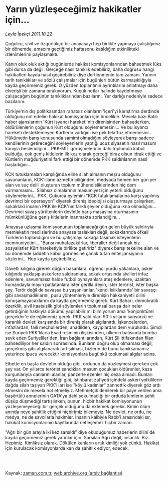 # Yarın yüzleşeceğimiz hakikatler için...

*Leyla İpekçi 2011.10.22*

<td class="columnist-detail">
<p>Çoğulcu, sivil ve özgürlükçü bir anayasayı hep birlikte yapmaya çalıştığımız bir dönemde, amacım geçtiğimiz haftasonu katıldığım etkinlikteki izlenimlerimi paylaşmaktı.</p>
<p>
<div id="haberMetinDiv">
<p>Kanın oluk oluk aktığı bugünlerde hakikat komisyonlarından bahsetmek lüks gibi dursa da değil. Gerçeğe nasıl tanıklık edebiliriz, daha doğrusu hangi hakikatleri kayda nasıl geçirebiliriz diye dertlenmenin tam zamanı. Yarının tarih tanıklıkları ve sözlü çalışmalar için bugünleri bütün karmaşıklığıyla kayda geçirmemiz gerek. O yüzden toplantının ayrıntılarını anlatmayı daha elverişli bir zamana bırakıyorum. Küçük notlar halinde kaydetmeye çalışacağım bugünün tanıklıklarından bazılarını. Yer darlığı nedeniyle sadece bazılarını.
<p>Türkiye'nin dış politikasından rahatsız olanların 'içeri'yi karıştırma derdinde olduğunu not edelim hakikat komisyonları için öncelikle. Mesela bazı Batılı haber ajanslarının 'Kürt isyancı hareketi'nin direnişinden bahsederken, öldürülenlerin çoğunun Kürt olduğunu söylememesini... Ve bu isyancı hareketi desteklemeyen Kürtlerin varlığını ise pek telaffuz etmemesini... Hükümetin barış konusunda samimi olmadığını söyleyerek barışı sadece kendilerinin getireceğini söyleyenlerin yaptığı ucuz siyasetin nasıl masum kanıyla beslendiğini... PKK-MİT görüşmelerinin dahi toplumda kabul bulduğu, çok geniş kitlelerin ilk kez olarak gerçeği biraz olsun idrak ettiği ve Kürtlerin mağduriyetini fark ettiği bir dönemde PKK saldırılarının nasıl başladığını...
<p>KCK tutuklamaları karşılığında eline silah almanın meşru olduğunu savunanların, KCK'lıların azmettiriciliğinden, medyada hemen her gün yer alan ve suç delili oluşturan toplum mühendisliklerinden hiç dem vurmamasını... Silahsız olmalarının masumiyet için yeterli olduğunu söylemelerini... PKK, Çukurca eylemini "KCK tutuklamalarına karşı yapılmış devrimci bir operasyon" diyerek direniş ideolojisi oluşturmaya çalışırken, sokaktaki insanın PKK ile KCK'nın farklı şeyler olduğuna ikna olmadığını... Devrimci savaş yürütenlerin devletle barış masasına oturmasının mümkünlüğüne geniş kitlelerin inanmakta zorlandığını...
<p>Anayasa uzlaşma komisyonunun toplanacağı gün gelen büyük saldırıyla memleketin meclislerinde anayasa taslakları değil, sokaklarında öfkeli Türklerin toplandığını ve bu çatışmayı sokağa taşımak isteyenlerin memnuniyetini... "Barışı muhafazakârlar, liberaller değil ancak biz sosyalistler Kürt hareketiyle birlikte getiririz" diyerek barışı tekeline alan ve bu dönemde şiddetin kabul görmesine çanak tutan entelijansiyanın sözlerini... Hep kayda geçirebiliriz.
<p>Davetli kılığına girerek düğün basanlara, öğrenci yurdu yakanlara, asker kılığında yaklaşıp askerlere saldıranlara, sokak ortasında sivilleri infaz edenlere, savunmasız halde futbol oynayanlara ateş edenlere, uzaktan kumandayla mayın patlatanlara ister gerilla deyin, ister terörist, ister başka şey. Terör değil de savaşsa bu yaşanılanlar, 'kendi kılıklarında' bir savaşçı gibi savaşmadıklarını, pusu yöntemleriyle direnişin hakkaniyetli dilini konuşamayacaklarını da kayda geçirmemiz gerek. Kürt Baharı, demokratik özerklik, sivil itaatsizlik gibi söylemlerin toplumsal barışa dair neler getirdiğinin hakkıyla dökümü yapılabilir mi bilmiyorum ama 'konjonktürel gerçekler'e de eğilmemiz gerek. PKK saldırıları 90'lı yılların sansürcü ve karanlık devleti karşısında bir direniş olarak algılanırdı. İşkencelerden, infazlardan, faili meçhullerden, anadilden, kayıplardan dem vurulurdu. Şimdi ise Suriyeli PKK'lılarla Esad rejiminin ilişkisinden, ülkenin batısında bomba sevk eden Suriyeliler'den, İran bağlantılarından, Kürt Şii ittifakından filan bahsediliyor her saldırı sonrasında. Bunların doğru olup olmaması değil, gerçekmiş gibi algılanarak tartışılması, bizlerin de bunu kanıksamamız yeterince ipucu verecektir komisyonlara bugünkü toplumsal algılar adına.
<p>Elbette en başta devletin olduğu gibi, ordunun da yüzleşmesi gereken çok şey var. On yıllarca terörist sandıkları masum çocukları öldürenler, kaza kurşunlarıyla canlarını alanlar, panzerle ezenler hiç ceza almadı. Bunları kayda geçirmemiz gerektiği gibi, istihbarat zafiyeti içindeki askeri yetkililerin dağda silah taşıyan PKK'lıları ise "köylü kadınlar" zannettik diyerek göz ardı etmesini de mesela not etmeliyiz. Mehmetçik denilerek bir paye verilen ama başörtülü annelerinin GATA'ya dahi sokulmadığı bir orduda kimlerin şehit düşüp düşmediği tartışılırken, bunun, hiçbir hakikat komisyonunun yüzleşemeyeceği bir gerçek olduğunu da eklemek gerekir. Kimin ölüm anında neye şahitlik ettiğini hiçbirimiz bilemeyiz. Ne devlet, ne ordu, ne medya, ne de savcılarla hakimler. İnsanın kalbiyle Rabb'i arasındaki sır, hakikat komisyonlarının kayıtlarında netleşemez hiçbir zaman.
<p>"Ağrı bir gün arayla iki kez sarsıldı" diye okuduğumuz haberlerin dilini de kayda geçirmemiz gerek yarınlar için. Sarsılan Ağrı değil, insanlık. Biz. Hepimiz. Kimliksiz olarak. Dökülen kanların artık kimliği yok çünkü. Hakikat için kurulacak komisyonlarda kan da şahitlik ediyor, edecek. </p></p></p></p></p></p></p></div>
</p>


<p><br>
		 </br></p></td>

Kaynak: [zaman.com.tr](http://zaman.com.tr/yazar.do?yazino=1193537), [web.archive.org (arşiv bağlantısı)](http://web.archive.org/web/20120106012925/http://www.zaman.com.tr:80/yazar.do?yazino=1193537)
